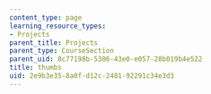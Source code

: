 ```yaml
---
content_type: page
learning_resource_types:
- Projects
parent_title: Projects
parent_type: CourseSection
parent_uid: 8c77198b-5306-43e0-e057-28b019b4e522
title: thumbs
uid: 2e9b3e35-8a0f-d12c-2481-92291c34e3d3
---
```

